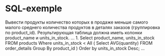 # SQL-exemple
Вывести продукты количество которых в продаже меньше самого малого среднего количества продуктов в деталях заказов (группировка по product_id). Результирующая таблица должна иметь колонки product_name и units_in_stock.
...
1.
Select product_name, units_in_stock
FROM products
Where units_in_stock < All (
Select AVG(quantity) 
FROM order_details
Group By product_id
)
Order by units_in_stock Desc;
...
